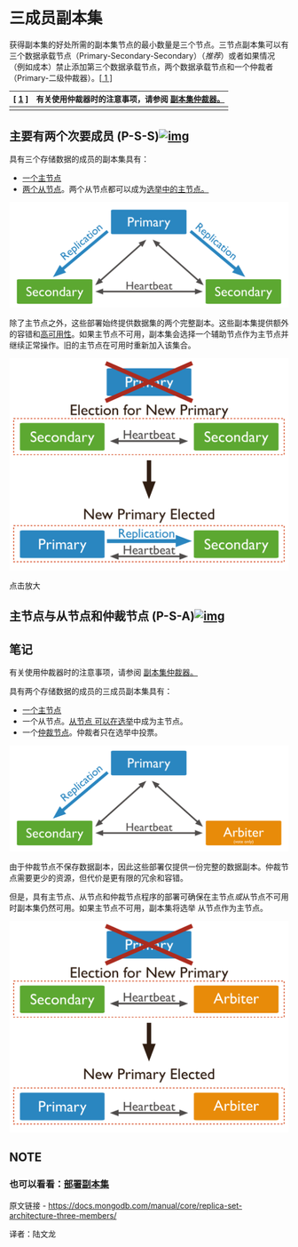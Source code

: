 # 三成员副本集

获得副本集的好处所需的副本集节点的最小数量是三个节点。三节点副本集可以有三个数据承载节点（Primary-Secondary-Secondary）（*推荐*）或者如果情况（例如成本）禁止添加第三个数据承载节点，两个数据承载节点和一个仲裁者（Primary-二级仲裁器）。[[ 1 \]](https://www.mongodb.com/docs/manual/core/replica-set-architecture-three-members/#footnote-arbiter-considerations)

| [ [1](https://www.mongodb.com/docs/manual/core/replica-set-architecture-three-members/#ref-arbiter-considerations-id1) ] | 有关使用仲裁器时的注意事项，请参阅 [副本集仲裁器。](https://www.mongodb.com/docs/manual/core/replica-set-arbiter/) |
| ------------------------------------------------------------ | ------------------------------------------------------------ |
|                                                              |                                                              |



## 主要有两个次要成员 (P-S-S)[![img](https://www.mongodb.com/docs/manual/assets/link.svg)](https://www.mongodb.com/docs/manual/core/replica-set-architecture-three-members/#primary-with-two-secondary-members--p-s-s-)

具有三个存储数据的成员的副本集具有：

- [一个主节点](https://www.mongodb.com/docs/manual/core/replica-set-primary/)
- [两个从节点](https://www.mongodb.com/docs/manual/core/replica-set-secondary/)。两个从节点都可以成为[选举中的主节点。](https://www.mongodb.com/docs/manual/core/replica-set-elections/)

![由一个主节点和两个辅助节点组成的 3 成员副本集的示意图。](../../images/replica-set-architecture-three-members01.svg)

除了主节点之外，这些部署始终提供数据集的两个完整副本。这些副本集提供额外的容错和[高可用性](https://www.mongodb.com/docs/manual/core/replica-set-high-availability/#std-label-replica-set-failover)。如果主节点不可用，副本集会选择一个辅助节点作为主节点并继续正常操作。旧的主节点在可用时重新加入该集合。

![新初选选举图。 在具有两个辅助副本的三成员副本集中，主副本变得不可访问。 主节点丢失会触发选举，其中一个从节点成为新的主节点](../../images/replica-set-architecture-three-members02.svg)

点击放大



## 主节点与从节点和仲裁节点 (P-S-A)[![img](https://www.mongodb.com/docs/manual/assets/link.svg)](https://www.mongodb.com/docs/manual/core/replica-set-architecture-three-members/#primary-with-a-secondary-and-an-arbiter--psa-)



## 笔记

有关使用仲裁器时的注意事项，请参阅 [副本集仲裁器。](https://www.mongodb.com/docs/manual/core/replica-set-arbiter/)

具有两个存储数据的成员的三成员副本集具有：

- [一个主节点](https://www.mongodb.com/docs/manual/core/replica-set-primary/)
- 一个从节点。[从节点 可以在选举](https://www.mongodb.com/docs/manual/core/replica-set-elections/)中成为主节点。
- 一个[仲裁节点](https://www.mongodb.com/docs/manual/core/replica-set-arbiter/)。仲裁者只在选举中投票。

![由主节点、辅助节点和仲裁节点组成的副本集示意图。](../../images/replica-set-architecture-three-members03.svg)

由于仲裁节点不保存数据副本，因此这些部署仅提供一份完整的数据副本。仲裁节点需要更少的资源，但代价是更有限的冗余和容错。

但是，具有主节点、从节点和仲裁节点程序的部署可确保在主节点*或*从节点不可用时副本集仍然可用。如果主节点不可用，副本集将选举 从节点作为主节点。

![新初选选举图。 在具有辅助节点和仲裁节点的三成员副本集中，主节点变得不可访问。 主节点丢失会触发次级节点成为新主节点的选举。](../../images/replica-set-architecture-three-members04.svg)



## NOTE

### 也可以看看：[部署副本集](https://www.mongodb.com/docs/manual/tutorial/deploy-replica-set/)

原文链接 - https://docs.mongodb.com/manual/core/replica-set-architecture-three-members/ 

译者：陆文龙
